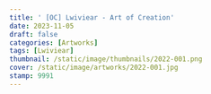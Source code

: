 ```yaml
---
title: ' [OC] Lwiviear - Art of Creation'
date: 2023-11-05
draft: false
categories: [Artworks]
tags: [Lwiviear]
thumbnail: /static/image/thumbnails/2022-001.png
cover: /static/image/artworks/2022-001.jpg
stamp: 9991
---
```


